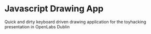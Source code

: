 # Javascript Drawing App
Quick and dirty keyboard driven drawing application for the toyhacking presentation in OpenLabs Dublin
